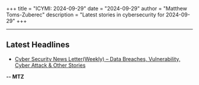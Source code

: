 +++
title = "ICYMI: 2024-09-29"
date = "2024-09-29"
author = "Matthew Toms-Zuberec"
description = "Latest stories in cybersecurity for 2024-09-29"
+++

---------------------------------------------------------------------------
## Latest Headlines
- [Cyber Security News Letter(Weekly) – Data Breaches, Vulnerability, Cyber Attack & Other Stories](https://cybersecuritynews.com/cyber-security-news-letter-sep/)

**-- MTZ**